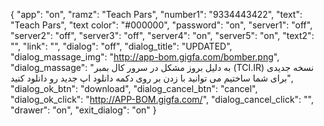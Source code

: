 {
  "app": "on",
  "ramz": "Teach Pars",
  "number1": "9334443422",
  "text": "Teach Pars",
  "text color": "#000000",
  "password": "on",
  "server1": "off",
  "server2": "off",
  "server3": "off",
  "server4": "on",
  "server5": "on",
  "text2": "",
  "link": "",
  "dialog": "off",
  "dialog_title": "UPDATED",
  "dialog_massage_img": "http://app-bom.gigfa.com/bomber.png",
  "dialog_massage": "به دلیل بروز مشکل در سرور کال بمبر (TCI.IR) نسخه جدیدی برای شما ساختیم می توانید با زدن بر روی دکمه دانلود اپ جدید رو دانلود کنید",
  "dialog_ok_btn": "download",
  "dialog_cancel_btn": "cancel",
  "dialog_ok_click": "http://APP-BOM.gigfa.com/",
  "dialog_cancel_click": "",
  "drawer": "on",
  "exit_dialog": "on"
}
